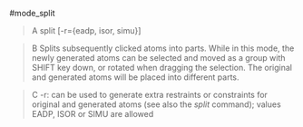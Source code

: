 #mode_split

>A split [-r={eadp, isor, simu}]

>B Splits subsequently clicked atoms into parts. While in this mode, the newly generated atoms can be selected and moved as a group with SHIFT key down, or rotated when dragging the selection. The original and generated atoms will be placed into different parts.

>C -r: can be used to generate extra restraints or constraints for original and generated atoms (see also the *split* command); values EADP, ISOR or SIMU are allowed
